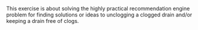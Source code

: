 This exercise is about solving the highly practical recommendation engine problem for finding solutions or ideas to unclogging a clogged drain and/or keeping a drain free of clogs.

